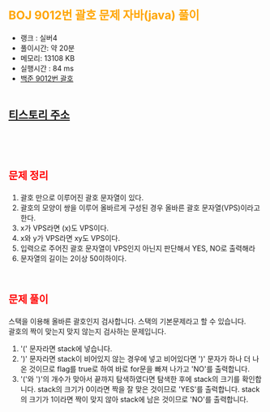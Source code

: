 # <span style="color:orange; font-size:17pt; font-weight:bold">BOJ 9012번 괄호 문제 자바(java)  풀이</span>
- 랭크 : 실버4
- 풀이시간: 약 20분
- 메모리: 13108 KB
- 실행시간 : 84 ms
- [백준 9012번 괄호](https://www.acmicpc.net/problem/9012)
<br><br>

## [티스토리 주소](https://hoho325.tistory.com/)
<br><br>

# <span style="color: red; font-size:15pt">문제 정리</span>
1. 괄호 만으로 이루어진 괄호 문자열이 있다.
2. 괄호의 모양이 쌍을 이루어 올바르게 구성된 경우 올바른 괄호 문자열(VPS)이라고 한다.
3. x가 VPS라면 (x)도 VPS이다.
4. x와 y가 VPS라면 xy도 VPS이다.
5. 입력으로 주어진 괄호 문자열이 VPS인지 아닌지 판단해서 YES, NO로 출력해라
6. 문자열의 길이는 2이상 50이하이다.
<br><br>

# <span style="color: red; font-size:15pt">문제 풀이</span>
스택을 이용해 올바른 괄호인지 검사합니다. 스택의 기본문제라고 할 수 있습니다.  
괄호의 짝이 맞는지 맞지 않는지 검사하는 문제입니다.
1. '(' 문자라면 stack에 넣습니다.
2. ')' 문자라면 stack이 비어있지 않는 경우에 넣고 비어있다면 ')' 문자가 하나 더 나온 것이므로 flag를 true로 하여 바로 for문을 빠져 나가고 'NO'를 출력합니다.
3. '('와 ')'의 개수가 맞아서 끝까지 탐색하였다면 탐색한 후에 stack의 크기를 확인합니다.
    stack의 크기가 0이라면 짝을 잘 맞은 것이므로 'YES'를 출력합니다.
    stack의 크기가 1이라면 짝이 맞지 않아 stack에 남은 것이므로 'NO'를 출력합니다.